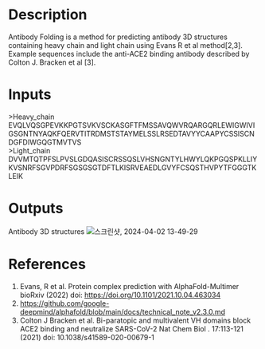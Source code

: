 # Description 

Antibody Folding is a method for predicting antibody 3D structures containing heavy chain and light chain using Evans R et al method[2,3]. Example sequences include the anti-ACE2 binding antibody described by Colton J. Bracken et al [3].

# Inputs

\>Heavy_chain <br>
EVQLVQSGPEVKKPGTSVKVSCKASGFTFMSSAVQWVRQARGQRLEWIGWIVIGSGNTNYAQKFQERVTITRDMSTSTAYMELSSLRSEDTAVYYCAAPYCSSISCNDGFDIWGQGTMVTVS <br>
\>Light_chain <br>
DVVMTQTPFSLPVSLGDQASISCRSSQSLVHSNGNTYLHWYLQKPGQSPKLLIYKVSNRFSGVPDRFSGSGSGTDFTLKISRVEAEDLGVYFCSQSTHVPYTFGGGTKLEIK <br>


# Outputs

Antibody 3D structures
![스크린샷, 2024-04-02 13-49-29](https://github.com/arontier/ad3-tutorials/assets/121647082/d8f9894d-4802-4a19-b2a1-73ee4e406659)

# References

1. Evans, R et al. Protein complex prediction with AlphaFold-Multimer bioRxiv (2022) doi: https://doi.org/10.1101/2021.10.04.463034
2. https://github.com/google-deepmind/alphafold/blob/main/docs/technical_note_v2.3.0.md
3. Colton J Bracken et al. Bi-paratopic and multivalent VH domains block ACE2 binding and neutralize SARS-CoV-2 Nat Chem Biol
. 17:113-121 (2021) doi: 10.1038/s41589-020-00679-1
